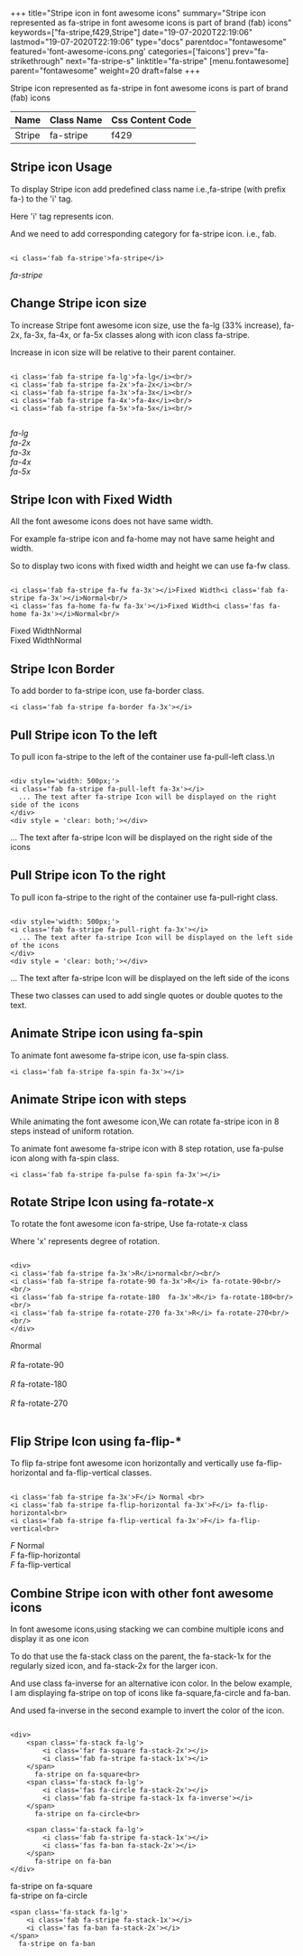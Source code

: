 +++
title="Stripe icon in font awesome icons"
summary="Stripe icon represented as fa-stripe in font awesome icons is part of brand (fab) icons"
keywords=["fa-stripe,f429,Stripe"]
date="19-07-2020T22:19:06"
lastmod="19-07-2020T22:19:06"
type="docs"
parentdoc="fontawesome"
featured='font-awesome-icons.png'
categories=['faicons']
prev="fa-strikethrough"
next="fa-stripe-s"
linktitle="fa-stripe"
[menu.fontawesome]
parent="fontawesome"
weight=20
draft=false
+++


Stripe icon represented as fa-stripe in font awesome icons is part of brand (fab) icons

<div class='table-responsive'><table class='table'><thead><tr><th>Name</th><th>Class Name</th><th>Css Content Code</th></tr></thead><tbody><tr><td>Stripe</td><td>fa-stripe</td><td>f429</td></tr></tbody></table></div>



## Stripe icon Usage

To display Stripe icon add predefined class name i.e.,fa-stripe (with prefix fa-) to the 'i' tag.

Here 'i' tag represents icon.

And we need to add corresponding category for fa-stripe icon. i.e., fab.


```

<i class='fab fa-stripe'>fa-stripe</i>
```

<i class='fab fa-stripe'>fa-stripe</i>




## Change Stripe icon size
To increase Stripe font awesome icon size, use the fa-lg (33% increase), fa-2x, fa-3x, fa-4x, or fa-5x classes along with icon class fa-stripe.

Increase in icon size will be relative to their parent container. 

```

<i class='fab fa-stripe fa-lg'>fa-lg</i><br/>
<i class='fab fa-stripe fa-2x'>fa-2x</i><br/>
<i class='fab fa-stripe fa-3x'>fa-3x</i><br/>
<i class='fab fa-stripe fa-4x'>fa-4x</i><br/>
<i class='fab fa-stripe fa-5x'>fa-5x</i><br/>
            
```

<i class='fab fa-stripe fa-lg'>fa-lg</i><br/>
<i class='fab fa-stripe fa-2x'>fa-2x</i><br/>
<i class='fab fa-stripe fa-3x'>fa-3x</i><br/>
<i class='fab fa-stripe fa-4x'>fa-4x</i><br/>
<i class='fab fa-stripe fa-5x'>fa-5x</i><br/>
            



## Stripe Icon with Fixed Width 

All the font awesome icons does not have same width.

For example fa-stripe icon and fa-home may not have same height and width.

So to display two icons with fixed width and height we can use fa-fw class.


```

<i class='fab fa-stripe fa-fw fa-3x'></i>Fixed Width<i class='fab fa-stripe fa-3x'></i>Normal<br/>
<i class='fas fa-home fa-fw fa-3x'></i>Fixed Width<i class='fas fa-home fa-3x'></i>Normal<br/>
```

<i class='fab fa-stripe fa-fw fa-3x'></i>Fixed Width<i class='fab fa-stripe fa-3x'></i>Normal<br/>
<i class='fas fa-home fa-fw fa-3x'></i>Fixed Width<i class='fas fa-home fa-3x'></i>Normal<br/>



## Stripe Icon Border 

To add border to fa-stripe icon, use fa-border class.


```
<i class='fab fa-stripe fa-border fa-3x'></i>

```
<i class='fab fa-stripe fa-border fa-3x'></i>





## Pull Stripe icon To the left

To pull icon fa-stripe to the left of the container use fa-pull-left class.\n

```

<div style='width: 500px;'>
<i class='fab fa-stripe fa-pull-left fa-3x'></i>
  ... The text after fa-stripe Icon will be displayed on the right side of the icons
</div>
<div style = 'clear: both;'></div>
```

<div style='width: 500px;'>
<i class='fab fa-stripe fa-pull-left fa-3x'></i>
  ... The text after fa-stripe Icon will be displayed on the right side of the icons
</div>
<div style = 'clear: both;'></div>




## Pull Stripe icon To the right
To pull icon fa-stripe to the right of the container use fa-pull-right class.

```

<div style='width: 500px;'>
<i class='fab fa-stripe fa-pull-right fa-3x'></i>
  ... The text after fa-stripe Icon will be displayed on the left side of the icons
</div>
<div style = 'clear: both;'></div>
```

<div style='width: 500px;'>
<i class='fab fa-stripe fa-pull-right fa-3x'></i>
  ... The text after fa-stripe Icon will be displayed on the left side of the icons
</div>
<div style = 'clear: both;'></div>

These two classes can used to add single quotes or double quotes to the text.


## Animate Stripe icon using fa-spin
To animate font awesome fa-stripe icon, use fa-spin class.

```
<i class='fab fa-stripe fa-spin fa-3x'></i>
```
<i class='fab fa-stripe fa-spin fa-3x'></i>




## Animate Stripe icon with steps
While animating the font awesome icon,We can rotate fa-stripe icon in 8 steps instead of uniform rotation.

To animate font awesome fa-stripe icon with 8 step rotation, use fa-pulse icon along with fa-spin class.


```
<i class='fab fa-stripe fa-pulse fa-spin fa-3x'></i>

```
<i class='fab fa-stripe fa-pulse fa-spin fa-3x'></i>





## Rotate Stripe Icon using fa-rotate-x
To rotate the font awesome icon fa-stripe, Use fa-rotate-x class

Where 'x' represents degree of rotation.


```

<div>
<i class='fab fa-stripe fa-3x'>R</i>normal<br/><br/>
<i class='fab fa-stripe fa-rotate-90 fa-3x'>R</i> fa-rotate-90<br/><br/> 
<i class='fab fa-stripe fa-rotate-180  fa-3x'>R</i> fa-rotate-180<br/><br/> 
<i class='fab fa-stripe fa-rotate-270 fa-3x'>R</i> fa-rotate-270<br/><br/>
</div>
```

<div>
<i class='fab fa-stripe fa-3x'>R</i>normal<br/><br/>
<i class='fab fa-stripe fa-rotate-90 fa-3x'>R</i> fa-rotate-90<br/><br/> 
<i class='fab fa-stripe fa-rotate-180  fa-3x'>R</i> fa-rotate-180<br/><br/> 
<i class='fab fa-stripe fa-rotate-270 fa-3x'>R</i> fa-rotate-270<br/><br/>
</div>




## Flip Stripe Icon using fa-flip-*
To flip fa-stripe font awesome icon horizontally and vertically use fa-flip-horizontal and fa-flip-vertical classes. 

```

<i class='fab fa-stripe fa-3x'>F</i> Normal <br>
<i class='fab fa-stripe fa-flip-horizontal fa-3x'>F</i> fa-flip-horizontal<br>
<i class='fab fa-stripe fa-flip-vertical fa-3x'>F</i> fa-flip-vertical<br>
```

<i class='fab fa-stripe fa-3x'>F</i> Normal <br>
<i class='fab fa-stripe fa-flip-horizontal fa-3x'>F</i> fa-flip-horizontal<br>
<i class='fab fa-stripe fa-flip-vertical fa-3x'>F</i> fa-flip-vertical<br>




## Combine Stripe icon with other font awesome icons
In font awesome icons,using stacking we can combine multiple icons and display it as one icon 

To do that use the fa-stack class on the parent, the fa-stack-1x for the regularly sized icon, and fa-stack-2x for the larger icon.

And use class fa-inverse for an alternative icon color. 
In the below example, I am displaying fa-stripe on top of icons like fa-square,fa-circle and fa-ban.

And used fa-inverse in the second example to invert the color of the icon.

```

<div>
    <span class='fa-stack fa-lg'>
        <i class='far fa-square fa-stack-2x'></i>
        <i class='fab fa-stripe fa-stack-1x'></i>
    </span>
      fa-stripe on fa-square<br>
    <span class='fa-stack fa-lg'>
        <i class='fas fa-circle fa-stack-2x'></i>
        <i class='fab fa-stripe fa-stack-1x fa-inverse'></i>
    </span>
      fa-stripe on fa-circle<br>

    <span class='fa-stack fa-lg'>
        <i class='fab fa-stripe fa-stack-1x'></i>
        <i class='fas fa-ban fa-stack-2x'></i>
    </span>
      fa-stripe on fa-ban
</div>
```

<div>
    <span class='fa-stack fa-lg'>
        <i class='far fa-square fa-stack-2x'></i>
        <i class='fab fa-stripe fa-stack-1x'></i>
    </span>
      fa-stripe on fa-square<br>
    <span class='fa-stack fa-lg'>
        <i class='fas fa-circle fa-stack-2x'></i>
        <i class='fab fa-stripe fa-stack-1x fa-inverse'></i>
    </span>
      fa-stripe on fa-circle<br>

    <span class='fa-stack fa-lg'>
        <i class='fab fa-stripe fa-stack-1x'></i>
        <i class='fas fa-ban fa-stack-2x'></i>
    </span>
      fa-stripe on fa-ban
</div>






